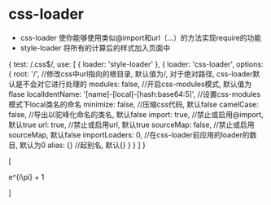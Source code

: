 # css-loader

- css-loader 使你能够使用类似@import和url（...）的方法实现require的功能
- style-loader 将所有的计算后的样式加入页面中

{ test: /.css$/, use: [ { loader: 'style-loader' }, { loader: 'css-loader', options: { root: '/', //修改css中url指向的根目录, 默认值为/, 对于绝对路径, css-loader默认是不会对它进行处理的 modules: false, //开启css-modules模式, 默认值为flase localIdentName: '[name]-[local]-[hash:base64:5]', //设置css-modules模式下local类名的命名 minimize: false, //压缩css代码, 默认false camelCase: false, //导出以驼峰化命名的类名, 默认false import: true, //禁止或启用@import, 默认true url: true, //禁止或启用url, 默认true sourceMap: false, //禁止或启用sourceMap, 默认false importLoaders: 0, //在css-loader前应用的loader的数目, 默认为0 alias: {} //起别名, 默认{} } } ] }

[

e^{i\pi} + 1

]
